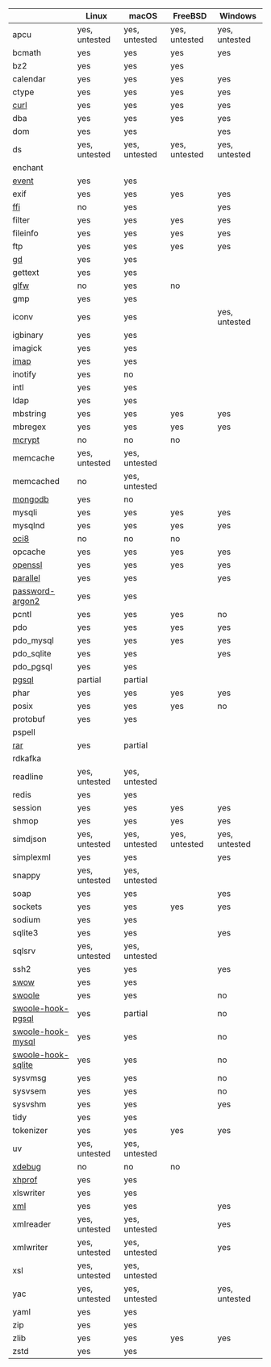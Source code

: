 |                                                            | Linux         | macOS          | FreeBSD       | Windows       |
|------------------------------------------------------------|---------------|----------------|---------------|---------------|
| apcu                                                       | yes, untested | yes, untested  | yes, untested | yes, untested |
| bcmath                                                     | yes           | yes            | yes           | yes           |
| bz2                                                        | yes           | yes            | yes           |               |
| calendar                                                   | yes           | yes            | yes           | yes           |
| ctype                                                      | yes           | yes            | yes           | yes           |
| [curl](./extension-notes#curl)                             | yes           | yes            | yes           | yes           |
| dba                                                        | yes           | yes            | yes           | yes           | 
| dom                                                        | yes           | yes            |               | yes           |
| ds                                                         | yes, untested | yes, untested  | yes, untested | yes, untested |
| enchant                                                    |               |                |               |               |
| [event](./extension-notes#event)                           | yes           | yes            |               |               |
| exif                                                       | yes           | yes            | yes           | yes           |
| [ffi](./extension-notes#ffi)                               | no            | yes            |               | yes           |
| filter                                                     | yes           | yes            | yes           | yes           |
| fileinfo                                                   | yes           | yes            | yes           | yes           |
| ftp                                                        | yes           | yes            | yes           | yes           |
| [gd](./extension-notes#gd)                                 | yes           | yes            |               |               |
| gettext                                                    | yes           | yes            |               |               |
| [glfw](./extension-notes#glfw)                             | no            | yes            | no            |               |
| gmp                                                        | yes           | yes            |               |               |
| iconv                                                      | yes           | yes            |               | yes, untested |
| igbinary                                                   | yes           | yes            |               |               |
| imagick                                                    | yes           | yes            |               |               |
| [imap](./extension-notes#imap)                             | yes           | yes            |               |               |
| inotify                                                    | yes           | no             |               |               |
| intl                                                       | yes           | yes            |               |               |
| ldap                                                       | yes           | yes            |               |               |
| mbstring                                                   | yes           | yes            | yes           | yes           |
| mbregex                                                    | yes           | yes            | yes           | yes           |
| [mcrypt](./extension-notes#mcrypt)                         | no            | no             | no            |               |
| memcache                                                   | yes, untested | yes, untested  |               |               |
| memcached                                                  | no            | yes, untested  |               |               |
| [mongodb](./extension-notes#mongodb)                       | yes           | no             |               |               |
| mysqli                                                     | yes           | yes            | yes           | yes           |
| mysqlnd                                                    | yes           | yes            | yes           | yes           |
| [oci8](./extension-notes#oci8)                             | no            | no             | no            |               |
| opcache                                                    | yes           | yes            | yes           | yes           |
| [openssl](./extension-notes#openssl)                       | yes           | yes            | yes           | yes           |
| [parallel](./extension-notes#parallel)                     | yes           | yes            |               | yes           |
| [password-argon2](./extension-notes#password-argon2)       | yes           | yes            |               |               |
| pcntl                                                      | yes           | yes            | yes           | no            |
| pdo                                                        | yes           | yes            | yes           | yes           |
| pdo_mysql                                                  | yes           | yes            | yes           | yes           |
| pdo_sqlite                                                 | yes           | yes            |               | yes           |
| pdo_pgsql                                                  | yes           | yes            |               |               |
| [pgsql](./extension-notes#pgsql)                           | partial       | partial        |               |               |
| phar                                                       | yes           | yes            | yes           | yes           |
| posix                                                      | yes           | yes            | yes           | no            |
| protobuf                                                   | yes           | yes            |               |               |
| pspell                                                     |               |                |               |               |
| [rar](./extension-notes#rar)                               | yes           | partial        |               |               |
| rdkafka                                                    |               |                |               |               |
| readline                                                   | yes, untested | yes, untested  |               |               |
| redis                                                      | yes           | yes            |               |               |
| session                                                    | yes           | yes            | yes           | yes           |
| shmop                                                      | yes           | yes            | yes           | yes           |
| simdjson                                                   | yes, untested | yes, untested  | yes, untested | yes, untested |
| simplexml                                                  | yes           | yes            |               | yes           |
| snappy                                                     | yes, untested | yes, untested  |               |               |
| soap                                                       | yes           | yes            |               | yes           |
| sockets                                                    | yes           | yes            | yes           | yes           |
| sodium                                                     | yes           | yes            |               |               |
| sqlite3                                                    | yes           | yes            |               | yes           |
| sqlsrv                                                     | yes, untested | yes, untested  |               |               |
| ssh2                                                       | yes           | yes            |               | yes           |
| [swow](./extension-notes#swow)                             | yes           | yes            |               |               |
| [swoole](./extension-notes#swoole)                         | yes           | yes            |               | no            |
| [swoole-hook-pgsql](./extension-notes#swoole-hook-pgsql)   | yes           | partial        |               | no            |
| [swoole-hook-mysql](./extension-notes#swoole-hook-mysql)   | yes           | yes            |               | no            |
| [swoole-hook-sqlite](./extension-notes#swoole-hook-sqlite) | yes           | yes            |               | no            |
| sysvmsg                                                    | yes           | yes            |               | no            |
| sysvsem                                                    | yes           | yes            |               | no            |
| sysvshm                                                    | yes           | yes            |               | yes           |
| tidy                                                       | yes           | yes            |               |               |
| tokenizer                                                  | yes           | yes            | yes           | yes           |
| uv                                                         | yes, untested | yes, untested  |               |               |
| [xdebug](./extension-notes#xdebug)                         | no            | no             | no            |               |
| [xhprof](./extension-notes#xhprof)                         | yes           | yes            |               |               |
| xlswriter                                                  | yes           | yes            |               |               |
| [xml](./extension-notes#xml)                               | yes           | yes            |               | yes           |
| xmlreader                                                  | yes, untested | yes, untested  |               | yes           |
| xmlwriter                                                  | yes, untested | yes, untested  |               | yes           |
| xsl                                                        | yes, untested | yes, untested  |               |               |
| yac                                                        | yes, untested | yes, untested  |               | yes, untested |
| yaml                                                       | yes           | yes            |               |               |
| zip                                                        | yes           | yes            |               |               |
| zlib                                                       | yes           | yes            | yes           | yes           |
| zstd                                                       | yes           | yes            |               |               |
